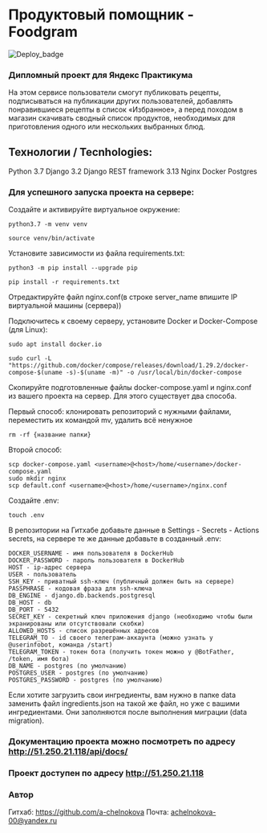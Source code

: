 # Продуктовый помощник - Foodgram

![Deploy_badge](https://github.com/a-chelnokova/foodgram-project-react/actions/workflows/main.yml/badge.svg)

### Дипломный проект для Яндекс Практикума

На этом сервисе пользователи смогут публиковать рецепты, подписываться на публикации других пользователей,
добавлять понравившиеся рецепты в список «Избранное», а перед походом в магазин скачивать сводный список продуктов,
необходимых для приготовления одного или нескольких выбранных блюд.

## Технологии / Tecnhologies:
Python 3.7
Django 3.2
Django REST framework 3.13
Nginx
Docker
Postgres

### Для успешного запуска проекта на сервере:

Cоздайте и активируйте виртуальное окружение:

```
python3.7 -m venv venv
```

```
source venv/bin/activate
```

Установите зависимости из файла requirements.txt:

```
python3 -m pip install --upgrade pip
```

```
pip install -r requirements.txt
```

Отредактируйте файл nginx.conf(в строке server_name впишите IP виртуальной машины (сервера))

Подключитесь к своему серверу, установите Docker и Docker-Compose (для Linux):

```
sudo apt install docker.io
```

```
sudo curl -L "https://github.com/docker/compose/releases/download/1.29.2/docker-compose-$(uname -s)-$(uname -m)" -o /usr/local/bin/docker-compose
```

Скопируйте подготовленные файлы docker-compose.yaml и nginx.conf из вашего проекта на сервер. Для этого существует два способа.

Первый способ: клонировать репозиторий с нужными файлами, переместить их командой mv, удалить всё ненужное

```
rm -rf {название папки}
```

Второй способ:

```
scp docker-compose.yaml <username>@<host>/home/<username>/docker-compose.yaml
sudo mkdir nginx
scp default.conf <username>@<host>/home/<username>/nginx.conf
```

Создайте .env:

```
touch .env
```

В репозитории на Гитхабе добавьте данные в Settings - Secrets - Actions secrets,
на сервере те же данные добавьте в созданный .env:

```
DOCKER_USERNAME - имя пользователя в DockerHub
DOCKER_PASSWORD - пароль пользователя в DockerHub
HOST - ip-адрес сервера
USER - пользователь
SSH_KEY - приватный ssh-ключ (публичный должен быть на сервере)
PASSPHRASE - кодовая фраза для ssh-ключа
DB_ENGINE - django.db.backends.postgresql
DB_HOST - db
DB_PORT - 5432
SECRET_KEY - секретный ключ приложения django (необходимо чтобы были экранированы или отсутствовали скобки)
ALLOWED_HOSTS - список разрешённых адресов
TELEGRAM_TO - id своего телеграм-аккаунта (можно узнать у @userinfobot, команда /start)
TELEGRAM_TOKEN - токен бота (получить токен можно у @BotFather, /token, имя бота)
DB_NAME - postgres (по умолчанию)
POSTGRES_USER - postgres (по умолчанию)
POSTGRES_PASSWORD - postgres (по умолчанию)
```

Если хотите загрузить свои ингредиенты, вам нужно в папке data заменить файл ingredients.json на такой же файл,
но уже с вашими ингредиентами. Они заполняются после выполнения миграции (data migration).

### Документацию проекта можно посмотреть по адресу http://51.250.21.118/api/docs/

### Проект доступен по адресу http://51.250.21.118

### Автор

Гитхаб: https://github.com/a-chelnokova
Почта: achelnokova-00@yandex.ru
